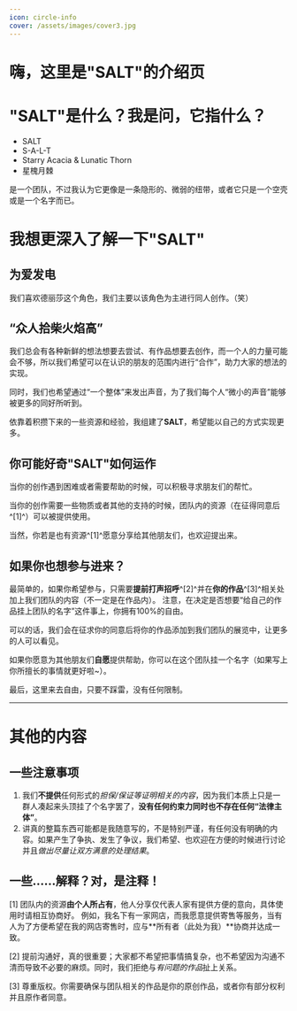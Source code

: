 ```yaml
---
icon: circle-info
cover: /assets/images/cover3.jpg
---
```


# 嗨，这里是"SALT"的介绍页

# "SALT"是什么？我是问，它指什么？

- SALT
- S-A-L-T
- Starry Acacia & Lunatic Thorn
- 星槐月棘

是一个团队，不过我认为它更像是一条隐形的、微弱的纽带，或者它只是一个空壳或是一个名字而已。

# 我想更深入了解一下"SALT"

## 为爱发电

我们喜欢德丽莎这个角色，我们主要以该角色为主进行同人创作。（笑）

## “众人拾柴火焰高”

我们总会有各种新鲜的想法想要去尝试、有作品想要去创作，而一个人的力量可能会不够，所以我们希望可以在认识的朋友的范围内进行“合作”，助力大家的想法的实现。

同时，我们也希望通过“一个整体”来发出声音，为了我们每个人“微小的声音”能够被更多的同好所听到。

依靠着积攒下来的一些资源和经验，我组建了**SALT**，希望能以自己的方式实现更多。

## 你可能好奇"SALT"如何运作

当你的创作遇到困难或者需要帮助的时候，可以积极寻求朋友们的帮忙。

当你的创作需要一些物质或者其他的支持的时候，团队内的资源（在征得同意后^[1]^）可以被提供使用。

当然，你若是也有资源^[1]^愿意分享给其他朋友们，也欢迎提出来。

## 如果你也想参与进来？

最简单的，如果你希望参与，只需要**提前打声招呼**^[2]^并在**你的作品**^[3]^相关处加上我们团队的内容（不一定是在作品内）。
注意，在决定是否想要“给自己的作品挂上团队的名字”这件事上，你拥有100%的自由。

可以的话，我们会在征求你的同意后将你的作品添加到我们团队的展览中，让更多的人可以看见。

如果你愿意为其他朋友们**自愿**提供帮助，你可以在这个团队挂一个名字（如果写上你所擅长的事情就更好啦~）。

最后，这里来去自由，只要不踩雷，没有任何限制。

---
# 其他的内容

## 一些注意事项

1. 我们**不提供**任何形式的*担保/保证等证明相关的内容*，因为我们本质上只是一群人凑起来头顶挂了个名字罢了，**没有任何约束力同时也不存在任何“法律主体”**。
2. 讲真的整篇东西可能都是我随意写的，不是特别严谨，有任何没有明确的内容。如果产生了争执、发生了争议，我们希望、也欢迎在方便的时候进行讨论并且*做出尽量让双方满意的处理结果*。

## 一些……解释？对，是注释！

[1] 团队内的资源**由个人所占有**，他人分享仅代表人家有提供方便的意向，具体使用时请相互协商好。
    例如，我名下有一家网店，而我愿意提供寄售等服务，当有人为了方便希望在我的网店寄售时，应与**所有者（此处为我）**协商并达成一致。

[2] 提前沟通好，真的很重要；大家都不希望把事情搞复杂，也不希望因为沟通不清而导致不必要的麻烦。同时，我们拒绝与*有问题的作品*扯上关系。

[3] 尊重版权。你需要确保与团队相关的作品是你的原创作品，或者你有部分权利并且原作者同意。